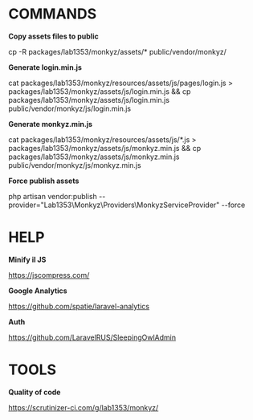 # COMMANDS

**Copy assets files to public**

cp -R packages/lab1353/monkyz/assets/* public/vendor/monkyz/

**Generate login.min.js**

cat packages/lab1353/monkyz/resources/assets/js/pages/login.js > packages/lab1353/monkyz/assets/js/login.min.js && cp packages/lab1353/monkyz/assets/js/login.min.js public/vendor/monkyz/js/login.min.js

**Generate monkyz.min.js**

cat packages/lab1353/monkyz/resources/assets/js/*.js > packages/lab1353/monkyz/assets/js/monkyz.min.js && cp packages/lab1353/monkyz/assets/js/monkyz.min.js public/vendor/monkyz/js/monkyz.min.js

**Force publish assets**

php artisan vendor:publish --provider="Lab1353\Monkyz\Providers\MonkyzServiceProvider" --force

# HELP

**Minify il JS**

https://jscompress.com/

**Google Analytics**

https://github.com/spatie/laravel-analytics

**Auth**

https://github.com/LaravelRUS/SleepingOwlAdmin

# TOOLS

**Quality of code**

https://scrutinizer-ci.com/g/lab1353/monkyz/
